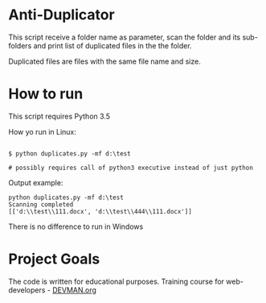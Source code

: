 # Anti-Duplicator

This script receive a folder name as parameter, scan the folder and its sub-folders and print list of duplicated files in the  the folder.

Duplicated files are files with the same file name and size.

# How to run

This script requires Python 3.5

How yo run in Linux:

```#!bash

$ python duplicates.py -mf d:\test

# possibly requires call of python3 executive instead of just python
```

Output example:

```
python duplicates.py -mf d:\test
Scanning completed
[['d:\\test\\111.docx', 'd:\\test\\444\\111.docx']]
```

There is no difference to run in Windows 


# Project Goals

The code is written for educational purposes. Training course for web-developers - [DEVMAN.org](https://devman.org)
